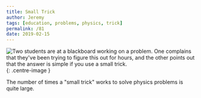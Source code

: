 ```yaml
---
title: Small Trick
author: Jeremy
tags: [education, problems, physics, trick]
permalink: /81
date: 2019-02-15
---
```


![Two students are at a blackboard working on a problem. One complains that they've been trying to figure this out for hours, and the other points out that the answer is simple if you use a small trick.](https://res.cloudinary.com/dh3hm8pb7/image/upload/c_scale,q_auto:best,w_615/v1535842782/Handwaving/Published/SmallTrick.png){: .centre-image }

The number of times a "small trick" works to solve physics problems is quite large.